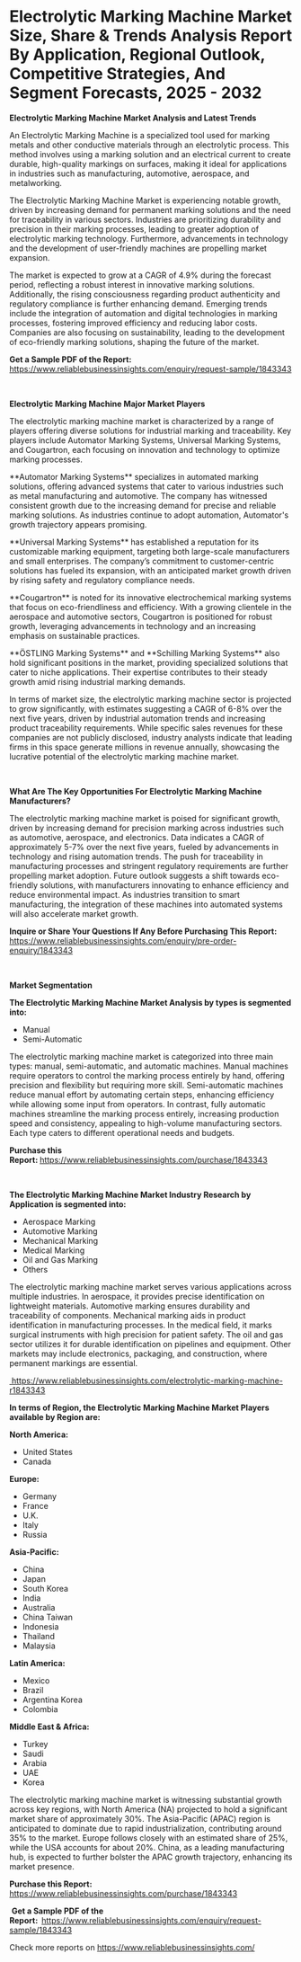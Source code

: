 <p><h1>Electrolytic Marking Machine Market Size, Share & Trends Analysis Report By Application, Regional Outlook, Competitive Strategies, And Segment Forecasts, 2025 - 2032</h1></p><p><strong>Electrolytic Marking Machine Market Analysis and Latest Trends</strong></p>
<p><p>An Electrolytic Marking Machine is a specialized tool used for marking metals and other conductive materials through an electrolytic process. This method involves using a marking solution and an electrical current to create durable, high-quality markings on surfaces, making it ideal for applications in industries such as manufacturing, automotive, aerospace, and metalworking.</p><p>The Electrolytic Marking Machine Market is experiencing notable growth, driven by increasing demand for permanent marking solutions and the need for traceability in various sectors. Industries are prioritizing durability and precision in their marking processes, leading to greater adoption of electrolytic marking technology. Furthermore, advancements in technology and the development of user-friendly machines are propelling market expansion.</p><p>The market is expected to grow at a CAGR of 4.9% during the forecast period, reflecting a robust interest in innovative marking solutions. Additionally, the rising consciousness regarding product authenticity and regulatory compliance is further enhancing demand. Emerging trends include the integration of automation and digital technologies in marking processes, fostering improved efficiency and reducing labor costs. Companies are also focusing on sustainability, leading to the development of eco-friendly marking solutions, shaping the future of the market.</p></p>
<p><strong>Get a Sample PDF of the Report:&nbsp;</strong> <a href="https://www.reliablebusinessinsights.com/enquiry/request-sample/1843343?utm_campaign=2321&utm_medium=2&utm_source=Github&utm_content=ia&utm_term=11042025&utm_id=electrolytic-marking-machine">https://www.reliablebusinessinsights.com/enquiry/request-sample/1843343</a></p>
<p>&nbsp;</p>
<p><strong>Electrolytic Marking Machine Major Market Players</strong></p>
<p><p>The electrolytic marking machine market is characterized by a range of players offering diverse solutions for industrial marking and traceability. Key players include Automator Marking Systems, Universal Marking Systems, and Cougartron, each focusing on innovation and technology to optimize marking processes.</p><p>**Automator Marking Systems** specializes in automated marking solutions, offering advanced systems that cater to various industries such as metal manufacturing and automotive. The company has witnessed consistent growth due to the increasing demand for precise and reliable marking solutions. As industries continue to adopt automation, Automator's growth trajectory appears promising.</p><p>**Universal Marking Systems** has established a reputation for its customizable marking equipment, targeting both large-scale manufacturers and small enterprises. The company’s commitment to customer-centric solutions has fueled its expansion, with an anticipated market growth driven by rising safety and regulatory compliance needs.</p><p>**Cougartron** is noted for its innovative electrochemical marking systems that focus on eco-friendliness and efficiency. With a growing clientele in the aerospace and automotive sectors, Cougartron is positioned for robust growth, leveraging advancements in technology and an increasing emphasis on sustainable practices.</p><p>**ÖSTLING Marking Systems** and **Schilling Marking Systems** also hold significant positions in the market, providing specialized solutions that cater to niche applications. Their expertise contributes to their steady growth amid rising industrial marking demands.</p><p>In terms of market size, the electrolytic marking machine sector is projected to grow significantly, with estimates suggesting a CAGR of 6-8% over the next five years, driven by industrial automation trends and increasing product traceability requirements. While specific sales revenues for these companies are not publicly disclosed, industry analysts indicate that leading firms in this space generate millions in revenue annually, showcasing the lucrative potential of the electrolytic marking machine market.</p></p>
<p>&nbsp;</p>
<p><strong>What Are The Key Opportunities For Electrolytic Marking Machine Manufacturers?</strong></p>
<p><p>The electrolytic marking machine market is poised for significant growth, driven by increasing demand for precision marking across industries such as automotive, aerospace, and electronics. Data indicates a CAGR of approximately 5-7% over the next five years, fueled by advancements in technology and rising automation trends. The push for traceability in manufacturing processes and stringent regulatory requirements are further propelling market adoption. Future outlook suggests a shift towards eco-friendly solutions, with manufacturers innovating to enhance efficiency and reduce environmental impact. As industries transition to smart manufacturing, the integration of these machines into automated systems will also accelerate market growth.</p></p>
<p><strong>Inquire or Share Your Questions If Any Before Purchasing This Report:</strong> <a href="https://www.reliablebusinessinsights.com/enquiry/pre-order-enquiry/1843343?utm_campaign=2321&utm_medium=2&utm_source=Github&utm_content=ia&utm_term=11042025&utm_id=electrolytic-marking-machine">https://www.reliablebusinessinsights.com/enquiry/pre-order-enquiry/1843343</a></p>
<p>&nbsp;</p>
<p><strong>Market Segmentation</strong></p>
<p><strong>The Electrolytic Marking Machine Market Analysis by types is segmented into:</strong></p>
<p><ul><li>Manual</li><li>Semi-Automatic</li></ul></p>
<p><p>The electrolytic marking machine market is categorized into three main types: manual, semi-automatic, and automatic machines. Manual machines require operators to control the marking process entirely by hand, offering precision and flexibility but requiring more skill. Semi-automatic machines reduce manual effort by automating certain steps, enhancing efficiency while allowing some input from operators. In contrast, fully automatic machines streamline the marking process entirely, increasing production speed and consistency, appealing to high-volume manufacturing sectors. Each type caters to different operational needs and budgets.</p></p>
<p><strong>Purchase this Report:&nbsp;</strong><a href="https://www.reliablebusinessinsights.com/purchase/1843343?utm_campaign=2321&utm_medium=2&utm_source=Github&utm_content=ia&utm_term=11042025&utm_id=electrolytic-marking-machine">https://www.reliablebusinessinsights.com/purchase/1843343</a></p>
<p>&nbsp;</p>
<p><strong>The Electrolytic Marking Machine Market Industry Research by Application is segmented into:</strong></p>
<p><ul><li>Aerospace Marking</li><li>Automotive Marking</li><li>Mechanical Marking</li><li>Medical Marking</li><li>Oil and Gas Marking</li><li>Others</li></ul></p>
<p><p>The electrolytic marking machine market serves various applications across multiple industries. In aerospace, it provides precise identification on lightweight materials. Automotive marking ensures durability and traceability of components. Mechanical marking aids in product identification in manufacturing processes. In the medical field, it marks surgical instruments with high precision for patient safety. The oil and gas sector utilizes it for durable identification on pipelines and equipment. Other markets may include electronics, packaging, and construction, where permanent markings are essential.</p></p>
<p><a href="https://www.reliablebusinessinsights.com/electrolytic-marking-machine-r1843343?utm_campaign=2321&utm_medium=2&utm_source=Github&utm_content=ia&utm_term=11042025&utm_id=electrolytic-marking-machine">&nbsp;https://www.reliablebusinessinsights.com/electrolytic-marking-machine-r1843343</a></p>
<p><strong>In terms of Region, the Electrolytic Marking Machine Market Players available by Region are:</strong></p>
<p>
    <p> <strong> North America: </strong>
        <ul>
            <li>United States</li>
            <li>Canada</li>
        </ul>
        </p> 
    <p> <strong> Europe: </strong>
        <ul>
            <li>Germany</li>
            <li>France</li>
            <li>U.K.</li>
            <li>Italy</li>
            <li>Russia</li>
        </ul>
        </p> 
    <p> <strong> Asia-Pacific: </strong>
        <ul>
            <li>China</li>
            <li>Japan</li>
            <li>South Korea</li>
            <li>India</li>
            <li>Australia</li>
            <li>China Taiwan</li>
            <li>Indonesia</li>
            <li>Thailand</li>
            <li>Malaysia</li>
        </ul>
        </p> 
    <p> <strong> Latin America: </strong>
        <ul>
            <li>Mexico</li>
            <li>Brazil</li>
            <li>Argentina Korea</li>
            <li>Colombia</li>
        </ul>
        </p> 
    <p> <strong> Middle East & Africa: </strong>
        <ul>
            <li>Turkey</li>
            <li>Saudi</li>
            <li>Arabia</li>
            <li>UAE</li>
            <li>Korea</li>
        </ul>
    </p>
    </p>
<p><p>The electrolytic marking machine market is witnessing substantial growth across key regions, with North America (NA) projected to hold a significant market share of approximately 30%. The Asia-Pacific (APAC) region is anticipated to dominate due to rapid industrialization, contributing around 35% to the market. Europe follows closely with an estimated share of 25%, while the USA accounts for about 20%. China, as a leading manufacturing hub, is expected to further bolster the APAC growth trajectory, enhancing its market presence.</p></p>
<p><strong>Purchase this Report: </strong><a href="https://www.reliablebusinessinsights.com/purchase/1843343?utm_campaign=2321&utm_medium=2&utm_source=Github&utm_content=ia&utm_term=11042025&utm_id=electrolytic-marking-machine">https://www.reliablebusinessinsights.com/purchase/1843343</a></p>
<p>&nbsp;<strong>Get a Sample PDF of the Report:&nbsp;&nbsp;</strong><a href="https://www.reliablebusinessinsights.com/enquiry/request-sample/1843343?utm_campaign=2321&utm_medium=2&utm_source=Github&utm_content=ia&utm_term=11042025&utm_id=electrolytic-marking-machine">https://www.reliablebusinessinsights.com/enquiry/request-sample/1843343</a></p>
<p><strong></strong></p>
<p>Check more reports on <a href="https://www.reliablebusinessinsights.com/?utm_campaign=2321&utm_medium=2&utm_source=Github&utm_content=ia&utm_term=11042025&utm_id=electrolytic-marking-machine">https://www.reliablebusinessinsights.com/</a></p>